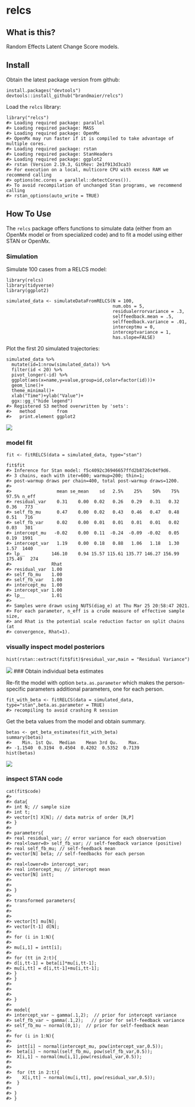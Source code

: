 relcs
=====

What is this?
-------------

Random Effects Latent Change Score models.

Install
-------

Obtain the latest package version from github:

    install.packages("devtools")
    devtools::install_github("brandmaier/relcs")

Load the `relcs` library:

    library("relcs")
    #> Loading required package: parallel
    #> Loading required package: MASS
    #> Loading required package: OpenMx
    #> OpenMx may run faster if it is compiled to take advantage of multiple cores.
    #> Loading required package: rstan
    #> Loading required package: StanHeaders
    #> Loading required package: ggplot2
    #> rstan (Version 2.19.3, GitRev: 2e1f913d3ca3)
    #> For execution on a local, multicore CPU with excess RAM we recommend calling
    #> options(mc.cores = parallel::detectCores()).
    #> To avoid recompilation of unchanged Stan programs, we recommend calling
    #> rstan_options(auto_write = TRUE)

How To Use
----------

The `relcs` package offers functions to simulate data (either from an
OpenMx model or from specialized code) and to fit a model using either
STAN or OpenMx.

### Simulation

Simulate 100 cases from a RELCS model:

    library(relcs)
    library(tidyverse)
    library(ggplot2)

    simulated_data <- simulateDataFromRELCS(N = 100, 
                                            num.obs = 5, 
                                            residualerrorvariance = .3,
                                            selffeedback.mean = .5,
                                            selffeedback.variance = .01,
                                            interceptmu = 0,
                                            interceptvariance = 1,
                                            has.slope=FALSE)

Plot the first 20 simulated trajectories:

    simulated_data %>% 
      mutate(id=1:nrow(simulated_data)) %>% 
      filter(id < 20) %>%
      pivot_longer(-id) %>%
      ggplot(aes(x=name,y=value,group=id,color=factor(id)))+
      geom_line()+
      theme_minimal()+
      xlab("Time")+ylab("Value")+
      ggx::gg_("hide legend")
    #> Registered S3 method overwritten by 'sets':
    #>   method        from   
    #>   print.element ggplot2

![](README_files/figure-markdown_strict/unnamed-chunk-5-1.png)

### model fit

    fit <- fitRELCS(data = simulated_data, type="stan")

    fit$fit
    #> Inference for Stan model: f5c4092c36946657ffd2b8726c04f9d6.
    #> 3 chains, each with iter=600; warmup=200; thin=1; 
    #> post-warmup draws per chain=400, total post-warmup draws=1200.
    #> 
    #>                 mean se_mean    sd   2.5%    25%    50%    75%  97.5% n_eff
    #> residual_var    0.31    0.00  0.02   0.26   0.29   0.31   0.32   0.36   773
    #> self_fb_mu      0.47    0.00  0.02   0.43   0.46   0.47   0.48   0.51   716
    #> self_fb_var     0.02    0.00  0.01   0.01   0.01   0.01   0.02   0.03   301
    #> intercept_mu   -0.02    0.00  0.11  -0.24  -0.09  -0.02   0.05   0.19  1991
    #> intercept_var   1.19    0.00  0.18   0.88   1.06   1.18   1.30   1.57  1440
    #> lp__          146.10    0.94 15.57 115.61 135.77 146.27 156.99 175.49   274
    #>               Rhat
    #> residual_var  1.00
    #> self_fb_mu    1.00
    #> self_fb_var   1.00
    #> intercept_mu  1.00
    #> intercept_var 1.00
    #> lp__          1.01
    #> 
    #> Samples were drawn using NUTS(diag_e) at Thu Mar 25 20:58:47 2021.
    #> For each parameter, n_eff is a crude measure of effective sample size,
    #> and Rhat is the potential scale reduction factor on split chains (at 
    #> convergence, Rhat=1).

### visually inspect model posteriors

    hist(rstan::extract(fit$fit)$residual_var,main = "Residual Variance")

![](README_files/figure-markdown_strict/unnamed-chunk-7-1.png) \#\#\#
Obtain individual beta estimates

Re-fit the model with option `beta.as.parameter` which makes the
person-specific parameters additional parameters, one for each person.

    fit_with_beta <- fitRELCS(data = simulated_data, type="stan",beta.as.parameter = TRUE)
    #> recompiling to avoid crashing R session

Get the beta values from the model and obtain summary.

    betas <- get_beta_estimates(fit_with_beta)
    summary(betas)
    #>    Min. 1st Qu.  Median    Mean 3rd Qu.    Max. 
    #> -1.1540  0.3194  0.4504  0.4202  0.5352  0.7139
    hist(betas)

![](README_files/figure-markdown_strict/unnamed-chunk-9-1.png)

### inspect STAN code

    cat(fit$code)
    #> 
    #> data{
    #> int N; // sample size
    #> int t; 
    #> vector[t] X[N]; // data matrix of order [N,P]
    #> }
    #> 
    #> parameters{
    #> real residual_var; // error variance for each observation
    #> real<lower=0> self_fb_var; // self-feedback variance (positive)
    #> real self_fb_mu; // self-feedback mean
    #> vector[N] beta; // self-feedbacks for each person
    #> 
    #> real<lower=0> intercept_var;
    #> real intercept_mu; // intercept mean
    #> vector[N] intt;
    #> 
    #> 
    #> }
    #> 
    #> transformed parameters{
    #> 
    #> 
    #> 
    #> vector[t] mu[N];
    #> vector[t-1] d[N];
    #> 
    #> for (i in 1:N){
    #> 
    #> mu[i,1] = intt[i];
    #> 
    #> for (tt in 2:t){
    #> d[i,tt-1] = beta[i]*mu[i,tt-1];
    #> mu[i,tt] = d[i,tt-1]+mu[i,tt-1];
    #> }
    #> }
    #> 
    #> 
    #> 
    #> }
    #> 
    #> model{
    #> intercept_var ~ gamma(.1,2);  // prior for intercept variance
    #> self_fb_var ~ gamma(.1,2);   // prior for self-feedback variance
    #> self_fb_mu ~ normal(0,1);  // prior for self-feedback mean
    #> 
    #> for (i in 1:N){
    #> 
    #>  intt[i] ~ normal(intercept_mu, pow(intercept_var,0.5));
    #>  beta[i] ~ normal(self_fb_mu, pow(self_fb_var,0.5));
    #>  X[i,1] ~ normal(mu[i,1],pow(residual_var,0.5));
    #> 
    #> 
    #>  for (tt in 2:t){
    #>    X[i,tt] ~ normal(mu[i,tt], pow(residual_var,0.5));
    #>  }
    #> 
    #> }
    #> }
